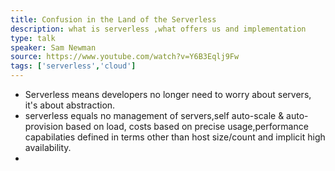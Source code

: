 ```yaml
---
title: Confusion in the Land of the Serverless
description: what is serverless ,what offers us and implementation 
type: talk
speaker: Sam Newman 
source: https://www.youtube.com/watch?v=Y6B3Eqlj9Fw
tags: ['serverless','cloud']
---
```

- Serverless means developers no longer need to worry about servers, it's about abstraction.
- serverless equals no management of servers,self auto-scale & auto-provision based on load,
  costs based on precise usage,performance capabilaties defined in terms other than host size/count and implicit high availability.
-   
